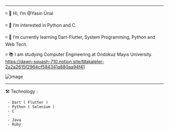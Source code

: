   ----------------------------------------------------------------------
  ◽️ 👋 Hi, I’m @Yasin Ünal

  ◽️ 👀 I’m interested in Python and C.

  ◽️ 🌱 I’m currently learning Dart-Flutter, System Programming, Python and  Web Tech.

  ◽️ 📚 I am studying Computer Engineering at Ondokuz Mayıs University. 
  https://dawn-squash-710.notion.site/Makaleler-2a2a2615f2964cf584341a880aa94f41
  
![image](https://user-images.githubusercontent.com/56133248/143773264-7933ce21-81b2-4057-bfb7-5bcc7be3691a.png)

  ----------------------------------------------------------------------
  
  🛠 Technology : 
    
     - Dart ( Flutter )
     - Python ( Selenium ) 
     - C
     - 
     - Java
     - Ruby
  
  
<!---
Pilestin/Pilestin is a ✨ special ✨ repository because its `README.md` (this file) appears on your GitHub profile.
You can click the Preview link to take a look at your changes.
--->
